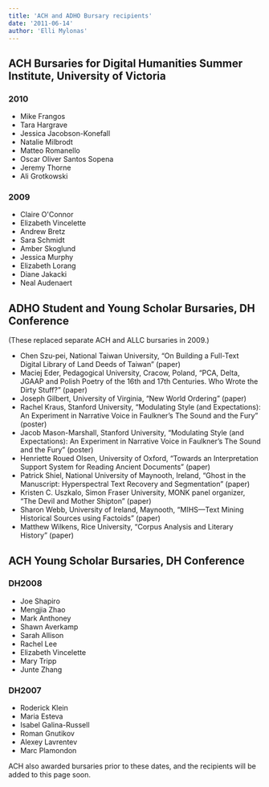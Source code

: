 ```yaml
---
title: 'ACH and ADHO Bursary recipients'
date: '2011-06-14'
author: 'Elli Mylonas'
---
```

## ACH Bursaries for Digital Humanities Summer Institute, University of Victoria

### 2010

- Mike Frangos
- Tara Hargrave
- Jessica Jacobson-Konefall
- Natalie Milbrodt
- Matteo Romanello
- Oscar Oliver Santos Sopena
- Jeremy Thorne
- Ali Grotkowski

### 2009

- Claire O'Connor
- Elizabeth Vincelette
- Andrew Bretz
- Sara Schmidt
- Amber Skoglund
- Jessica Murphy
- Elizabeth Lorang
- Diane Jakacki
- Neal Audenaert

## ADHO Student and Young Scholar Bursaries, DH Conference

(These replaced separate ACH and ALLC bursaries in 2009.)

- Chen Szu-pei, National Taiwan University, “On Building a Full-Text Digital Library of Land Deeds of Taiwan” (paper)
- Maciej Eder, Pedagogical University, Cracow, Poland, “PCA, Delta, JGAAP and Polish Poetry of the 16th and 17th Centuries. Who Wrote the Dirty Stuff?” (paper)
- Joseph Gilbert, University of Virginia, “New World Ordering” (paper)
- Rachel Kraus, Stanford University, “Modulating Style (and Expectations): An Experiment in Narrative Voice in Faulkner’s The Sound and the Fury” (poster)
- Jacob Mason-Marshall, Stanford University, “Modulating Style (and Expectations): An Experiment in Narrative Voice in Faulkner’s The Sound and the Fury” (poster)
- Henriette Roued Olsen, University of Oxford, “Towards an Interpretation Support System for Reading Ancient Documents” (paper)
- Patrick Shiel, National University of Maynooth, Ireland, “Ghost in the Manuscript: Hyperspectral Text Recovery and Segmentation” (paper)
- Kristen C. Uszkalo, Simon Fraser University, MONK panel organizer, “The Devil and Mother Shipton” (paper)
- Sharon Webb, University of Ireland, Maynooth, “MIHS—Text Mining Historical Sources using Factoids” (paper)
- Matthew Wilkens, Rice University, “Corpus Analysis and Literary History” (paper)

## ACH Young Scholar Bursaries, DH Conference

### DH2008

- Joe Shapiro
- Mengjia Zhao
- Mark Anthoney
- Shawn Averkamp
- Sarah Allison
- Rachel Lee
- Elizabeth Vincelette
- Mary Tripp
- Junte Zhang

### DH2007

- Roderick Klein
- Maria Esteva
- Isabel Galina-Russell
- Roman Gnutikov
- Alexey Lavrentev
- Marc Plamondon

ACH also awarded bursaries prior to these dates, and the recipients will be added to this page soon.
